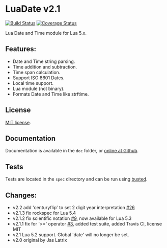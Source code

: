 # LuaDate v2.1

[![Build Status](https://travis-ci.com/Tieske/date.svg?branch=master)](https://travis-ci.com/Tieske/date)
[![Coverage Status](https://coveralls.io/repos/github/Tieske/date/badge.svg?branch=master)](https://coveralls.io/github/Tieske/date?branch=master)

Lua Date and Time module for Lua 5.x.

## Features:

* Date and Time string parsing.
* Time addition and subtraction.
* Time span calculation.
* Support ISO 8601 Dates.
* Local time support.
* Lua module (not binary).
* Formats Date and Time like strftime.

## License

[MIT license](http://opensource.org/licenses/MIT).

## Documentation

Documentation is available in the `doc` folder, or [online at Github](http://tieske.github.io/date/).

## Tests

Tests are located in the `spec` directory and can be run using [busted](http://olivinelabs.com/busted/).

## Changes:

- v2.2 add 'centuryflip' to set 2 digit year interpretation [#26](https://github.com/Tieske/date/pull/26)
- v2.1.3 fix rockspec for Lua 5.4
- v2.1.2 fix scientific notation [#9](https://github.com/Tieske/date/pull/9), now available for Lua 5.3
- v2.1.1 fix for '>=' operator [#3](https://github.com/Tieske/date/pull/3), added test suite, added Travis CI, license MIT
- v2.1 Lua 5.2 support. Global 'date' will no longer be set.
- v2.0 original by Jas Latrix
